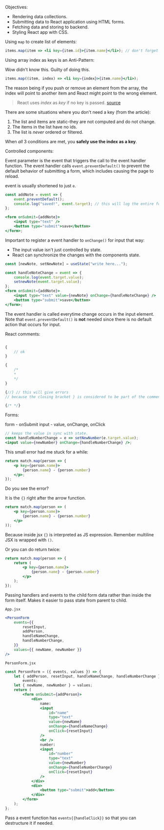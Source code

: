 Objectives:

-   Rendering data collections.
-   Submitting data to React application using HTML forms.
-   Fetching data and storing to backend.
-   Styling React app with CSS.

Using `map` to create list of elements:

```jsx
items.map(item => <li key={item.id}>{item.name}</li>); // don't forget to add a key
```

Using array index as keys is an Anti-Pattern:

Wow didn't know this. Guilty of doing this.

```jsx
items.map((item, index) => <li key={index}>{item.name}</li>);
```

The reason being if you push or remove an element from the array, the index will point to another item and React might point to the wrong element.

> React uses _index_ as _key_ if no key is passed. [source](https://robinpokorny.medium.com/index-as-a-key-is-an-anti-pattern-e0349aece318#1917)

There are some situations where you don't need a key (from the article):

1. The list and items are static-they are not computed and do not change.
2. The items in the list have no ids.
3. The list is _never_ ordered or filtered.

When _all_ 3 conditions are met, you **safely use the index as a key**.

Controlled components:

Event parameter is the event that triggers the call to the event handler function. The event handler calls `event.preventDefault()` to prevent the default behavior of submitting a form, which includes causing the page to reload.

event is usually shortened to just `e`.

```jsx
const addNote = event => {
    event.preventDefault();
    console.log("saved!", event.target); // this will log the entire form below
};

<form onSubmit={addNote}>
    <input type="text" />
    <button type="submit">save</button>
</form>;
```

Important to register a event handler to `onChange()` for input that way:

-   The input value isn't just controlled by state.
-   React can synchronize the changes with the components state.

```jsx
const [newNote, setNewNote] = useState("write here...");

const handleNoteChange = event => {
    console.log(event.target.value);
    setnewNote(event.target.value);
};
<form onSubmit={addNote}>
    <input type="text" value={newNote} onChange={handleNoteChange} />
    <button type="submit">save</button>
</form>;
```

The event handler is called everytime change occurs in the input element.
Note that `event.preventDefault()` is **not** needed since there is no default action that occurs for input.

React comments:

```jsx

{
    // ok
}

{
    /*
    *
    */
}

{//} // this will give errors
// because the closing bracket } is considered to be part of the comment and is thus ignored, which throws an error. (https://stackoverflow.com/questions/30766441/how-to-use-comments-in-react)

{/* */}
```

Forms:

form - onSubmit
input - value, onChange, onClick

```jsx
// keeps the value in sync with state.
const handleNumberChange = e => setNewNumber(e.target.value);
<input value={newNumber} onChange={handleNumberChange} />;
```

This small error had me stuck for a while:

```jsx
return match.map(person => {
    <p key={person.name}>
        {person.name} - {person.number}
    </p>;
});
```

Do you see the error?

It is the `{}` right after the arrow function.

```jsx
return match.map(person => (
    <p key={person.name}>
        {person.name} - {person.number}
    </p>
));
```

Because inside jsx `{}` is interpreted as JS expression. Remember multiline JSX is wrapped with `()`.

Or you can do return twice:

```jsx
return match.map(person => {
    return (
        <p key={person.name}>
            {person.name} - {person.number}
        </p>
    );
});
```

Passing handlers and events to the child form data rather than inside the form itself. Makes it easier to pass state from parent to child.

`App.jsx`

```jsx
<PersonForm
    events={{
        resetInput,
        addPerson,
        handleNameChange,
        handleNumberChange,
    }}
    values={{ newName, newNumber }}
/>
```

`PersonForm.jsx`

```jsx
const PersonForm = ({ events, values }) => {
    let { addPerson, resetInput, handleNameChange, handleNumberChange } =
        events;
    let { newName, newNumber } = values;
    return (
        <form onSubmit={addPerson}>
            <div>
                name:
                <input
                    id="name"
                    type="text"
                    value={newName}
                    onChange={handleNameChange}
                    onClick={resetInput}
                />
                <br />
                number:
                <input
                    id="number"
                    type="text"
                    value={newNumber}
                    onChange={handleNumberChange}
                    onClick={resetInput}
                />
            </div>
            <div>
                <button type="submit">add</button>
            </div>
        </form>
    );
};
```

Pass a event function has `events{{handleClick}}` so that you can destructure it if needed.
